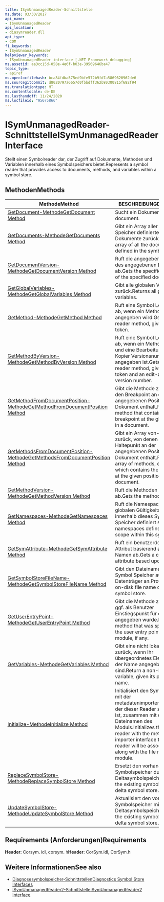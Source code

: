```yaml
---
title: ISymUnmanagedReader-Schnittstelle
ms.date: 03/30/2017
api_name:
- ISymUnmanagedReader
api_location:
- diasymreader.dll
api_type:
- COM
f1_keywords:
- ISymUnmanagedReader
helpviewer_keywords:
- ISymUnmanagedReader interface [.NET Framework debugging]
ms.assetid: aa3cc15d-058e-4e6f-b03e-39569646ba47
topic_type:
- apiref
ms.openlocfilehash: bca84fdba575ed9bfe572b9fd7a5869620962de6
ms.sourcegitcommit: d8020797a6657d0fbbdff362b80300815f682f94
ms.translationtype: MT
ms.contentlocale: de-DE
ms.lasthandoff: 11/24/2020
ms.locfileid: "95675866"
---
```

# <a name="isymunmanagedreader-interface"></a><span data-ttu-id="c2c4b-102">ISymUnmanagedReader-Schnittstelle</span><span class="sxs-lookup"><span data-stu-id="c2c4b-102">ISymUnmanagedReader Interface</span></span>

<span data-ttu-id="c2c4b-103">Stellt einen Symbolreader dar, der Zugriff auf Dokumente, Methoden und Variablen innerhalb eines Symbolspeichers bietet.</span><span class="sxs-lookup"><span data-stu-id="c2c4b-103">Represents a symbol reader that provides access to documents, methods, and variables within a symbol store.</span></span>  
  
## <a name="methods"></a><span data-ttu-id="c2c4b-104">Methoden</span><span class="sxs-lookup"><span data-stu-id="c2c4b-104">Methods</span></span>  
  
|<span data-ttu-id="c2c4b-105">Methode</span><span class="sxs-lookup"><span data-stu-id="c2c4b-105">Method</span></span>|<span data-ttu-id="c2c4b-106">BESCHREIBUNG</span><span class="sxs-lookup"><span data-stu-id="c2c4b-106">Description</span></span>|  
|------------|-----------------|  
|[<span data-ttu-id="c2c4b-107">GetDocument-Methode</span><span class="sxs-lookup"><span data-stu-id="c2c4b-107">GetDocument Method</span></span>](isymunmanagedreader-getdocument-method.md)|<span data-ttu-id="c2c4b-108">Sucht ein Dokument.</span><span class="sxs-lookup"><span data-stu-id="c2c4b-108">Finds a document.</span></span>|  
|[<span data-ttu-id="c2c4b-109">GetDocuments-Methode</span><span class="sxs-lookup"><span data-stu-id="c2c4b-109">GetDocuments Method</span></span>](isymunmanagedreader-getdocuments-method.md)|<span data-ttu-id="c2c4b-110">Gibt ein Array aller im Symbol Speicher definierten Dokumente zurück.</span><span class="sxs-lookup"><span data-stu-id="c2c4b-110">Returns an array of all the documents defined in the symbol store.</span></span>|  
|[<span data-ttu-id="c2c4b-111">GetDocumentVersion-Methode</span><span class="sxs-lookup"><span data-stu-id="c2c4b-111">GetDocumentVersion Method</span></span>](isymunmanagedreader-getdocumentversion-method.md)|<span data-ttu-id="c2c4b-112">Ruft die angegebene Version des angegebenen Dokuments ab.</span><span class="sxs-lookup"><span data-stu-id="c2c4b-112">Gets the specified version of the specified document.</span></span>|  
|[<span data-ttu-id="c2c4b-113">GetGlobalVariables-Methode</span><span class="sxs-lookup"><span data-stu-id="c2c4b-113">GetGlobalVariables Method</span></span>](isymunmanagedreader-getglobalvariables-method.md)|<span data-ttu-id="c2c4b-114">Gibt alle globalen Variablen zurück.</span><span class="sxs-lookup"><span data-stu-id="c2c4b-114">Returns all global variables.</span></span>|  
|[<span data-ttu-id="c2c4b-115">GetMethod-Methode</span><span class="sxs-lookup"><span data-stu-id="c2c4b-115">GetMethod Method</span></span>](isymunmanagedreader-getmethod-method.md)|<span data-ttu-id="c2c4b-116">Ruft eine Symbol Lesemethode ab, wenn ein Methoden Token angegeben wird.</span><span class="sxs-lookup"><span data-stu-id="c2c4b-116">Gets a symbol reader method, given a method token.</span></span>|  
|[<span data-ttu-id="c2c4b-117">GetMethodByVersion-Methode</span><span class="sxs-lookup"><span data-stu-id="c2c4b-117">GetMethodByVersion Method</span></span>](isymunmanagedreader-getmethodbyversion-method.md)|<span data-ttu-id="c2c4b-118">Ruft eine Symbol Lesemethode ab, wenn ein Methoden Token und eine Bearbeitungs-und Kopier Versionsnummer angegeben ist.</span><span class="sxs-lookup"><span data-stu-id="c2c4b-118">Gets a symbol reader method, given a method token and an edit-and-copy version number.</span></span>|  
|[<span data-ttu-id="c2c4b-119">GetMethodFromDocumentPosition-Methode</span><span class="sxs-lookup"><span data-stu-id="c2c4b-119">GetMethodFromDocumentPosition Method</span></span>](isymunmanagedreader-getmethodfromdocumentposition-method.md)|<span data-ttu-id="c2c4b-120">Gibt die Methode zurück, die den Breakpoint an der angegebenen Position in einem Dokument enthält.</span><span class="sxs-lookup"><span data-stu-id="c2c4b-120">Returns the method that contains the breakpoint at the given position in a document.</span></span>|  
|[<span data-ttu-id="c2c4b-121">GetMethodsFromDocumentPosition-Methode</span><span class="sxs-lookup"><span data-stu-id="c2c4b-121">GetMethodsFromDocumentPosition Method</span></span>](isymunmanagedreader-getmethodsfromdocumentposition-method.md)|<span data-ttu-id="c2c4b-122">Gibt ein Array von-Methoden zurück, von denen jede den Haltepunkt an der angegebenen Position in einem Dokument enthält.</span><span class="sxs-lookup"><span data-stu-id="c2c4b-122">Returns an array of methods, each of which contains the breakpoint at the given position in a document.</span></span>|  
|[<span data-ttu-id="c2c4b-123">GetMethodVersion-Methode</span><span class="sxs-lookup"><span data-stu-id="c2c4b-123">GetMethodVersion Method</span></span>](isymunmanagedreader-getmethodversion-method.md)|<span data-ttu-id="c2c4b-124">Ruft die Methoden Version ab.</span><span class="sxs-lookup"><span data-stu-id="c2c4b-124">Gets the method version.</span></span>|  
|[<span data-ttu-id="c2c4b-125">GetNamespaces-Methode</span><span class="sxs-lookup"><span data-stu-id="c2c4b-125">GetNamespaces Method</span></span>](isymunmanagedreader-getnamespaces-method.md)|<span data-ttu-id="c2c4b-126">Ruft die Namespaces ab, die im globalen Gültigkeitsbereich innerhalb dieses Symbol Speicher definiert sind.</span><span class="sxs-lookup"><span data-stu-id="c2c4b-126">Gets the namespaces defined at global scope within this symbol store.</span></span>|  
|[<span data-ttu-id="c2c4b-127">GetSymAttribute-Methode</span><span class="sxs-lookup"><span data-stu-id="c2c4b-127">GetSymAttribute Method</span></span>](isymunmanagedreader-getsymattribute-method.md)|<span data-ttu-id="c2c4b-128">Ruft ein benutzerdefiniertes Attribut basierend auf seinem Namen ab.</span><span class="sxs-lookup"><span data-stu-id="c2c4b-128">Gets a custom attribute based upon its name.</span></span>|  
|[<span data-ttu-id="c2c4b-129">GetSymbolStoreFileName-Methode</span><span class="sxs-lookup"><span data-stu-id="c2c4b-129">GetSymbolStoreFileName Method</span></span>](isymunmanagedreader-getsymbolstorefilename-method.md)|<span data-ttu-id="c2c4b-130">Gibt den Dateinamen des Symbol Speicher auf dem Datenträger an.</span><span class="sxs-lookup"><span data-stu-id="c2c4b-130">Provides the on-disk file name of the symbol store.</span></span>|  
|[<span data-ttu-id="c2c4b-131">GetUserEntryPoint-Methode</span><span class="sxs-lookup"><span data-stu-id="c2c4b-131">GetUserEntryPoint Method</span></span>](isymunmanagedreader-getuserentrypoint-method.md)|<span data-ttu-id="c2c4b-132">Gibt die Methode zurück, die ggf. als Benutzer Einstiegspunkt für das Modul angegeben wurde.</span><span class="sxs-lookup"><span data-stu-id="c2c4b-132">Returns the method that was specified as the user entry point for the module, if any.</span></span>|  
|[<span data-ttu-id="c2c4b-133">GetVariables-Methode</span><span class="sxs-lookup"><span data-stu-id="c2c4b-133">GetVariables Method</span></span>](isymunmanagedreader-getvariables-method.md)|<span data-ttu-id="c2c4b-134">Gibt eine nicht lokale Variable zurück, wenn Ihr übergeordnetes Element und der Name angegeben sind.</span><span class="sxs-lookup"><span data-stu-id="c2c4b-134">Return a non-local variable, given its parent and name.</span></span>|  
|[<span data-ttu-id="c2c4b-135">Initialize-Methode</span><span class="sxs-lookup"><span data-stu-id="c2c4b-135">Initialize Method</span></span>](isymunmanagedreader-initialize-method.md)|<span data-ttu-id="c2c4b-136">Initialisiert den Symbol Reader mit der metadatenimporterschnittstelle, der dieser Reader zugeordnet ist, zusammen mit dem Dateinamen des Moduls.</span><span class="sxs-lookup"><span data-stu-id="c2c4b-136">Initializes the symbol reader with the metadata importer interface that this reader will be associated with, along with the file name of the module.</span></span>|  
|[<span data-ttu-id="c2c4b-137">ReplaceSymbolStore-Methode</span><span class="sxs-lookup"><span data-stu-id="c2c4b-137">ReplaceSymbolStore Method</span></span>](isymunmanagedreader-replacesymbolstore-method.md)|<span data-ttu-id="c2c4b-138">Ersetzt den vorhandenen Symbolspeicher durch einen Deltasymbolspeicher.</span><span class="sxs-lookup"><span data-stu-id="c2c4b-138">Replaces the existing symbol store with a delta symbol store.</span></span>|  
|[<span data-ttu-id="c2c4b-139">UpdateSymbolStore-Methode</span><span class="sxs-lookup"><span data-stu-id="c2c4b-139">UpdateSymbolStore Method</span></span>](isymunmanagedreader-updatesymbolstore-method.md)|<span data-ttu-id="c2c4b-140">Aktualisiert den vorhandenen Symbolspeicher mit einem Deltasymbolspeicher.</span><span class="sxs-lookup"><span data-stu-id="c2c4b-140">Updates the existing symbol store with a delta symbol store.</span></span>|  
  
## <a name="requirements"></a><span data-ttu-id="c2c4b-141">Requirements (Anforderungen)</span><span class="sxs-lookup"><span data-stu-id="c2c4b-141">Requirements</span></span>  

 <span data-ttu-id="c2c4b-142">**Header:** Corsym. idl, corsym. h</span><span class="sxs-lookup"><span data-stu-id="c2c4b-142">**Header:** CorSym.idl, CorSym.h</span></span>  
  
## <a name="see-also"></a><span data-ttu-id="c2c4b-143">Weitere Informationen</span><span class="sxs-lookup"><span data-stu-id="c2c4b-143">See also</span></span>

- [<span data-ttu-id="c2c4b-144">Diagnosesymbolspeicher-Schnittstellen</span><span class="sxs-lookup"><span data-stu-id="c2c4b-144">Diagnostics Symbol Store Interfaces</span></span>](diagnostics-symbol-store-interfaces.md)
- [<span data-ttu-id="c2c4b-145">ISymUnmanagedReader2-Schnittstelle</span><span class="sxs-lookup"><span data-stu-id="c2c4b-145">ISymUnmanagedReader2 Interface</span></span>](isymunmanagedreader2-interface.md)
